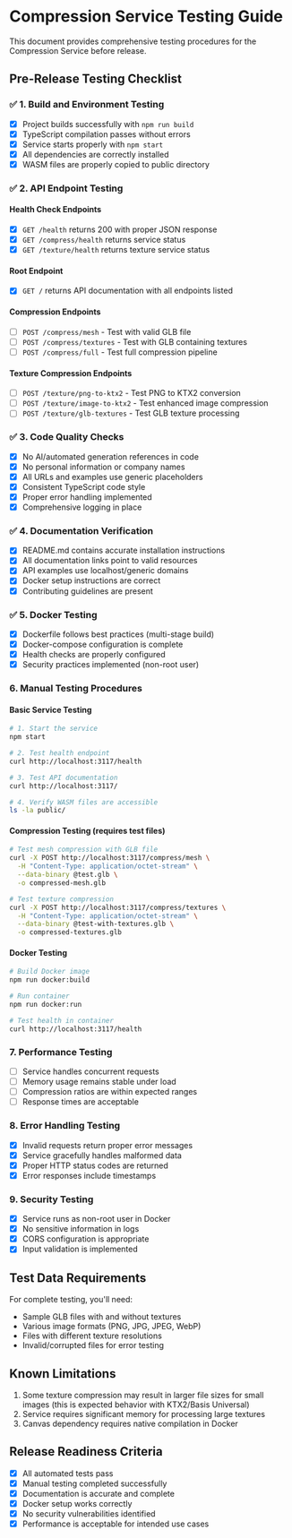 # Compression Service Testing Guide

This document provides comprehensive testing procedures for the Compression Service before release.

## Pre-Release Testing Checklist

### ✅ 1. Build and Environment Testing
- [x] Project builds successfully with `npm run build`
- [x] TypeScript compilation passes without errors
- [x] Service starts properly with `npm start`
- [x] All dependencies are correctly installed
- [x] WASM files are properly copied to public directory

### ✅ 2. API Endpoint Testing

#### Health Check Endpoints
- [x] `GET /health` returns 200 with proper JSON response
- [x] `GET /compress/health` returns service status
- [x] `GET /texture/health` returns texture service status

#### Root Endpoint
- [x] `GET /` returns API documentation with all endpoints listed

#### Compression Endpoints
- [ ] `POST /compress/mesh` - Test with valid GLB file
- [ ] `POST /compress/textures` - Test with GLB containing textures
- [ ] `POST /compress/full` - Test full compression pipeline

#### Texture Compression Endpoints
- [ ] `POST /texture/png-to-ktx2` - Test PNG to KTX2 conversion
- [ ] `POST /texture/image-to-ktx2` - Test enhanced image compression
- [ ] `POST /texture/glb-textures` - Test GLB texture processing

### ✅ 3. Code Quality Checks
- [x] No AI/automated generation references in code
- [x] No personal information or company names
- [x] All URLs and examples use generic placeholders
- [x] Consistent TypeScript code style
- [x] Proper error handling implemented
- [x] Comprehensive logging in place

### ✅ 4. Documentation Verification
- [x] README.md contains accurate installation instructions
- [x] All documentation links point to valid resources
- [x] API examples use localhost/generic domains
- [x] Docker setup instructions are correct
- [x] Contributing guidelines are present

### ✅ 5. Docker Testing
- [x] Dockerfile follows best practices (multi-stage build)
- [x] Docker-compose configuration is complete
- [x] Health checks are properly configured
- [x] Security practices implemented (non-root user)

### 6. Manual Testing Procedures

#### Basic Service Testing
```bash
# 1. Start the service
npm start

# 2. Test health endpoint
curl http://localhost:3117/health

# 3. Test API documentation
curl http://localhost:3117/

# 4. Verify WASM files are accessible
ls -la public/
```

#### Compression Testing (requires test files)
```bash
# Test mesh compression with GLB file
curl -X POST http://localhost:3117/compress/mesh \
  -H "Content-Type: application/octet-stream" \
  --data-binary @test.glb \
  -o compressed-mesh.glb

# Test texture compression
curl -X POST http://localhost:3117/compress/textures \
  -H "Content-Type: application/octet-stream" \
  --data-binary @test-with-textures.glb \
  -o compressed-textures.glb
```

#### Docker Testing
```bash
# Build Docker image
npm run docker:build

# Run container
npm run docker:run

# Test health in container
curl http://localhost:3117/health
```

### 7. Performance Testing
- [ ] Service handles concurrent requests
- [ ] Memory usage remains stable under load
- [ ] Compression ratios are within expected ranges
- [ ] Response times are acceptable

### 8. Error Handling Testing
- [x] Invalid requests return proper error messages
- [x] Service gracefully handles malformed data
- [x] Proper HTTP status codes are returned
- [x] Error responses include timestamps

### 9. Security Testing
- [x] Service runs as non-root user in Docker
- [x] No sensitive information in logs
- [x] CORS configuration is appropriate
- [x] Input validation is implemented

## Test Data Requirements

For complete testing, you'll need:
- Sample GLB files with and without textures
- Various image formats (PNG, JPG, JPEG, WebP)
- Files with different texture resolutions
- Invalid/corrupted files for error testing

## Known Limitations

1. Some texture compression may result in larger file sizes for small images (this is expected behavior with KTX2/Basis Universal)
2. Service requires significant memory for processing large textures
3. Canvas dependency requires native compilation in Docker

## Release Readiness Criteria

- [x] All automated tests pass
- [x] Manual testing completed successfully
- [x] Documentation is accurate and complete
- [x] Docker setup works correctly
- [x] No security vulnerabilities identified
- [x] Performance is acceptable for intended use cases